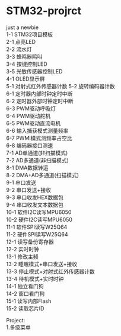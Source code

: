 # STM32-projrct  
just a newbie  
1-1	STM32项目模板  
2-1	点亮LED  
2-2	流水灯  
3-3	蜂鸣器鸣叫  
3-4	按键控制LED  
3-5	光敏传感器控制LED  
4-1	OLED显示屏  
5-1	对射式红外传感器计数
5-2	旋转编码器计数  
6-1	定时器内部时钟定时中断  
6-2	定时器外部时钟定时中断  
6-3	PWM驱动呼吸灯  
6-4	PWM驱动舵机  
6-5	PWM驱动直流电机  
6-6	输入捕获模式测量频率  
6-7	PWMI模式测频率占空比  
6-8	编码器接口测速  
7-1	AD单通道(非扫描模式)  
7-2	AD多通道(非扫描模式)  
8-1	DMA数据转运  
8-2	DMA+AD多通道(扫描模式)  
9-1	串口发送  
9-2	串口发送+接收  
9-3	串口收发HEX数据包  
9-4	串口收发文本数据包  
10-1	软件I2C读写MPU6050  
10-2	硬件I2C读写MPU6050  
11-1 软件SPI读写W25Q64  
11-2 硬件SPI读写W25Q64  
12-1 读写备份寄存器  
12-2 实时时钟  
13-1 修改主频  
13-2 睡眠模式+串口发送+接收  
13-3 停止模式+对射式红外传感器计数  
13-4 待机模式+实时时钟  
14-1 独立看门狗  
14-2 窗口看门狗  
15-1 读写内部Flash  
15-2 读取芯片ID  
  
Project:  
1.多级菜单  